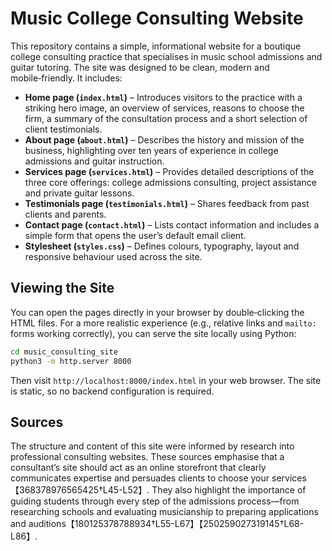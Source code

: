 # Music College Consulting Website

This repository contains a simple, informational website for a boutique
college consulting practice that specialises in music school admissions
and guitar tutoring. The site was designed to be clean, modern and
mobile‑friendly. It includes:

* **Home page (`index.html`)** – Introduces visitors to the practice with a
  striking hero image, an overview of services, reasons to choose the firm,
  a summary of the consultation process and a short selection of client
  testimonials.
* **About page (`about.html`)** – Describes the history and mission of the
  business, highlighting over ten years of experience in college admissions
  and guitar instruction.
* **Services page (`services.html`)** – Provides detailed descriptions of
  the three core offerings: college admissions consulting, project
  assistance and private guitar lessons.
* **Testimonials page (`testimonials.html`)** – Shares feedback from past
  clients and parents.
* **Contact page (`contact.html`)** – Lists contact information and
  includes a simple form that opens the user’s default email client.
* **Stylesheet (`styles.css`)** – Defines colours, typography, layout and
  responsive behaviour used across the site.

## Viewing the Site

You can open the pages directly in your browser by double‑clicking the
HTML files. For a more realistic experience (e.g., relative links and
`mailto:` forms working correctly), you can serve the site locally using
Python:

```bash
cd music_consulting_site
python3 -m http.server 8000
```

Then visit `http://localhost:8000/index.html` in your web browser. The
site is static, so no backend configuration is required.

## Sources

The structure and content of this site were informed by research into
professional consulting websites. These sources emphasise that a
consultant’s site should act as an online storefront that clearly
communicates expertise and persuades clients to choose your services
【368378976565425†L45-L52】. They also highlight the importance of guiding
students through every step of the admissions process—from researching
schools and evaluating musicianship to preparing applications and
auditions【180125378788934†L55-L67】【250259027319145†L68-L86】.